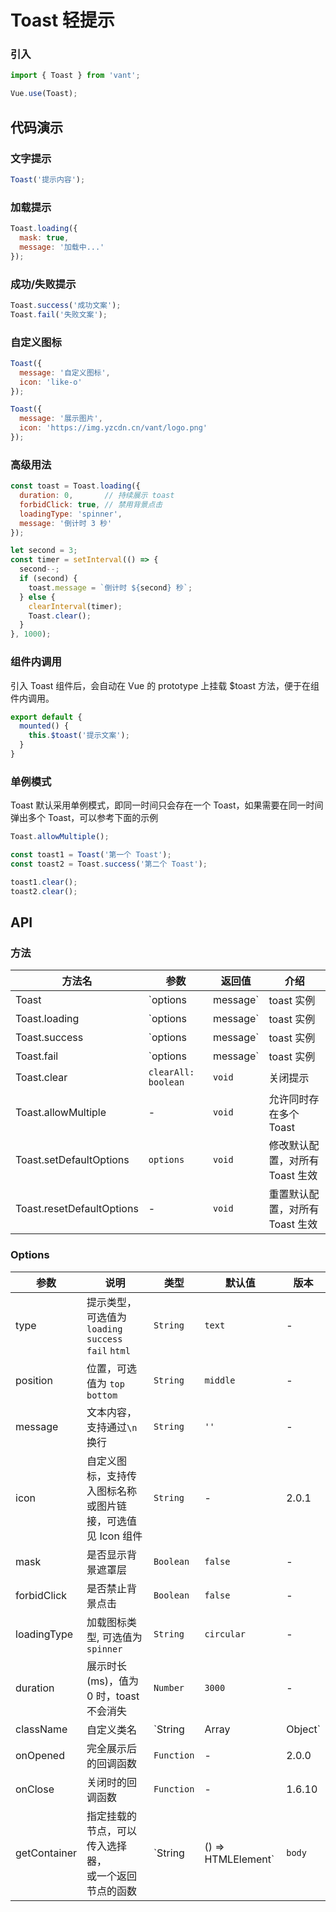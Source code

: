 # Toast 轻提示

### 引入

```js
import { Toast } from 'vant';

Vue.use(Toast);
```

## 代码演示

### 文字提示

```js
Toast('提示内容');
```

### 加载提示

```js
Toast.loading({
  mask: true,
  message: '加载中...'
});
```

### 成功/失败提示

```js
Toast.success('成功文案');
Toast.fail('失败文案');
```

### 自定义图标

```js
Toast({
  message: '自定义图标',
  icon: 'like-o'
});

Toast({
  message: '展示图片',
  icon: 'https://img.yzcdn.cn/vant/logo.png'
});
```

### 高级用法

```js
const toast = Toast.loading({
  duration: 0,       // 持续展示 toast
  forbidClick: true, // 禁用背景点击
  loadingType: 'spinner',
  message: '倒计时 3 秒'
});

let second = 3;
const timer = setInterval(() => {
  second--;
  if (second) {
    toast.message = `倒计时 ${second} 秒`;
  } else {
    clearInterval(timer);
    Toast.clear();
  }
}, 1000);
```

### 组件内调用

引入 Toast 组件后，会自动在 Vue 的 prototype 上挂载 $toast 方法，便于在组件内调用。

```js
export default {
  mounted() {
    this.$toast('提示文案');
  }
}
```

### 单例模式

Toast 默认采用单例模式，即同一时间只会存在一个 Toast，如果需要在同一时间弹出多个 Toast，可以参考下面的示例

```js
Toast.allowMultiple();

const toast1 = Toast('第一个 Toast');
const toast2 = Toast.success('第二个 Toast');

toast1.clear();
toast2.clear();
```

## API

### 方法

| 方法名 | 参数 | 返回值 | 介绍 |
|------|------|------|------|
| Toast | `options | message` | toast 实例 | 展示提示 |
| Toast.loading | `options | message` | toast 实例 | 展示加载提示 |
| Toast.success | `options | message` | toast 实例 | 展示成功提示 |
| Toast.fail | `options | message` | toast 实例 | 展示失败提示 |
| Toast.clear | `clearAll: boolean` | `void` | 关闭提示 |
| Toast.allowMultiple | - | `void` | 允许同时存在多个 Toast |
| Toast.setDefaultOptions | `options` | `void` | 修改默认配置，对所有 Toast 生效 |
| Toast.resetDefaultOptions | - | `void` | 重置默认配置，对所有 Toast 生效 |

### Options

| 参数 | 说明 | 类型 | 默认值 | 版本 |
|------|------|------|------|------|
| type | 提示类型，可选值为 `loading` `success`<br>`fail` `html` | `String` | `text` | - |
| position | 位置，可选值为 `top` `bottom` | `String` | `middle` | - |
| message | 文本内容，支持通过`\n`换行 | `String` | `''` | - | - |
| icon | 自定义图标，支持传入图标名称或图片链接，可选值见 Icon 组件 | `String` | - | 2.0.1 |
| mask | 是否显示背景遮罩层 | `Boolean` | `false` | - |
| forbidClick | 是否禁止背景点击 | `Boolean` | `false` | - |
| loadingType | 加载图标类型, 可选值为 `spinner` | `String` | `circular` | - |
| duration | 展示时长(ms)，值为 0 时，toast 不会消失 | `Number` | `3000` | - |
| className | 自定义类名 | `String | Array | Object` | - | 1.6.0 |
| onOpened | 完全展示后的回调函数 | `Function` | - | 2.0.0 |
| onClose | 关闭时的回调函数 | `Function` | - | 1.6.10 |
| getContainer | 指定挂载的节点，可以传入选择器，<br>或一个返回节点的函数 | `String | () => HTMLElement` | `body` | 1.6.3 |
